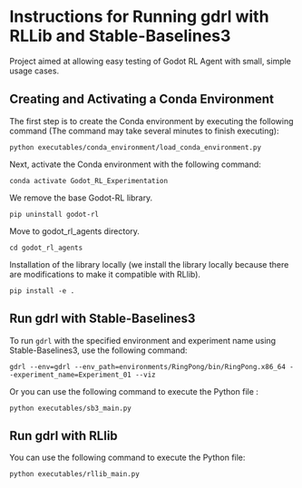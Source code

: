 # Instructions for Running gdrl with RLLib and Stable-Baselines3

Project aimed at allowing easy testing of Godot RL Agent with small, simple usage cases.

## Creating and Activating a Conda Environment

The first step is to create the Conda environment by executing the following command (The command may take several minutes to finish executing):

```shell
python executables/conda_environment/load_conda_environment.py
```

Next, activate the Conda environment with the following command:

```shell
conda activate Godot_RL_Experimentation
```

We remove the base Godot-RL library.
```shell
pip uninstall godot-rl
```

Move to godot_rl_agents directory.

```shell
cd godot_rl_agents
```

Installation of the library locally (we install the library locally because there are modifications to make it compatible with RLlib).

```shell
pip install -e .
```

## Run gdrl with Stable-Baselines3

To run `gdrl` with the specified environment and experiment name using Stable-Baselines3, use the following command:

```shell
gdrl --env=gdrl --env_path=environments/RingPong/bin/RingPong.x86_64 --experiment_name=Experiment_01 --viz
```

Or you can use the following command to execute the Python file :

```shell
python executables/sb3_main.py
```
## Run gdrl with RLlib

You can use the following command to execute the Python file:

```shell
python executables/rllib_main.py
```